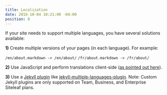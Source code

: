```yaml
---
title: Localization
date: 2016-10-04 10:21:00 -04:00
position: 8
---
```


If your site needs to support multiple languages, you have several solutions available:

**1)** Create multiple versions of your pages (in each language). For example:

`/en/about.markdown -> /en/about/`
`/fr/about.markdown -> /fr/about/`

**2)** Use JavaScript and perform translations client-side ([as pointed out here](https://gist.github.com/sskylar/8524524)).

**3)** Use a [Jekyll plugin](/themes/jekyll-plugins/) like [jekyll-multiple-languages-plugin](https://github.com/Anthony-Gaudino/jekyll-multiple-languages-plugin). Note: Custom Jekyll plugins are only supported on Team, Business, and Enterprise Siteleaf plans.
